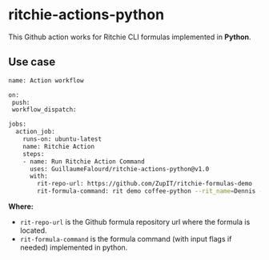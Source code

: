 # ritchie-actions-python

This Github action works for Ritchie CLI formulas implemented in **Python**.

## Use case

```bash
name: Action workflow

on:
 push:
 workflow_dispatch:

jobs:
  action_job:
    runs-on: ubuntu-latest
    name: Ritchie Action
    steps:
    - name: Run Ritchie Action Command
      uses: GuillaumeFalourd/ritchie-actions-python@v1.0
      with:
        rit-repo-url: https://github.com/ZupIT/ritchie-formulas-demo
        rit-formula-command: rit demo coffee-python --rit_name=Dennis --rit_coffee_type=espresso --rit_delivery=false
```

**Where:**

- `rit-repo-url` is the Github formula repository url where the formula is located.
- `rit-formula-command` is the formula command (with input flags if needed) implemented in python.

